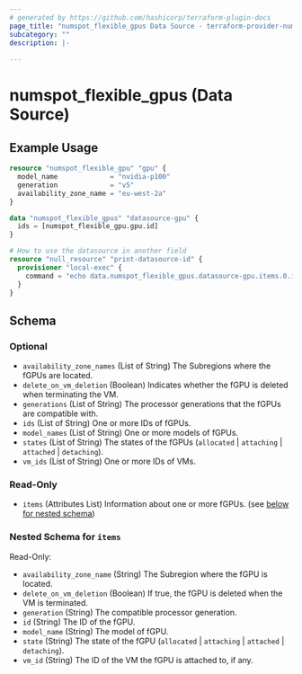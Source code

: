 ```yaml
---
# generated by https://github.com/hashicorp/terraform-plugin-docs
page_title: "numspot_flexible_gpus Data Source - terraform-provider-numspot"
subcategory: ""
description: |-
  
---
```


# numspot_flexible_gpus (Data Source)



## Example Usage

```terraform
resource "numspot_flexible_gpu" "gpu" {
  model_name             = "nvidia-p100"
  generation             = "v5"
  availability_zone_name = "eu-west-2a"
}

data "numspot_flexible_gpus" "datasource-gpu" {
  ids = [numspot_flexible_gpu.gpu.id]
}

# How to use the datasource in another field
resource "null_resource" "print-datasource-id" {
  provisioner "local-exec" {
    command = "echo data.numspot_flexible_gpus.datasource-gpu.items.0.id"
  }
}
```

<!-- schema generated by tfplugindocs -->
## Schema

### Optional

- `availability_zone_names` (List of String) The Subregions where the fGPUs are located.
- `delete_on_vm_deletion` (Boolean) Indicates whether the fGPU is deleted when terminating the VM.
- `generations` (List of String) The processor generations that the fGPUs are compatible with.
- `ids` (List of String) One or more IDs of fGPUs.
- `model_names` (List of String) One or more models of fGPUs.
- `states` (List of String) The states of the fGPUs (`allocated` \| `attaching` \| `attached` \| `detaching`).
- `vm_ids` (List of String) One or more IDs of VMs.

### Read-Only

- `items` (Attributes List) Information about one or more fGPUs. (see [below for nested schema](#nestedatt--items))

<a id="nestedatt--items"></a>
### Nested Schema for `items`

Read-Only:

- `availability_zone_name` (String) The Subregion where the fGPU is located.
- `delete_on_vm_deletion` (Boolean) If true, the fGPU is deleted when the VM is terminated.
- `generation` (String) The compatible processor generation.
- `id` (String) The ID of the fGPU.
- `model_name` (String) The model of fGPU.
- `state` (String) The state of the fGPU (`allocated` \| `attaching` \| `attached` \| `detaching`).
- `vm_id` (String) The ID of the VM the fGPU is attached to, if any.
